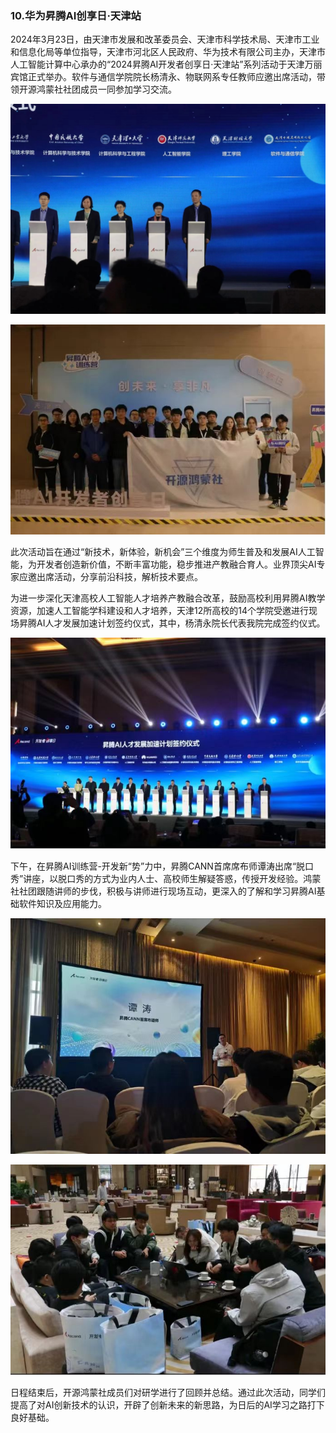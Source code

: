### 10.华为昇腾AI创享日·天津站
2024年3月23日，由天津市发展和改革委员会、天津市科学技术局、天津市工业和信息化局等单位指导，天津市河北区人民政府、华为技术有限公司主办，天津市人工智能计算中心承办的“2024昇腾AI开发者创享日·天津站”系列活动于天津万丽宾馆正式举办。软件与通信学院院长杨清永、物联网系专任教师应邀出席活动，带领开源鸿蒙社社团成员一同参加学习交流。

![](./img/img1.jpg)

![](./img/img2.jpg)

此次活动旨在通过“新技术，新体验，新机会”三个维度为师生普及和发展AI人工智能，为开发者创造新价值，不断丰富功能，稳步推进产教融合育人。业界顶尖AI专家应邀出席活动，分享前沿科技，解析技术要点。

为进一步深化天津高校人工智能人才培养产教融合改革，鼓励高校利用昇腾AI教学资源，加速人工智能学科建设和人才培养，天津12所高校的14个学院受邀进行现场昇腾AI人才发展加速计划签约仪式，其中，杨清永院长代表我院完成签约仪式。

![](./img/img3.jpg)

下午，在昇腾AI训练营-开发新“势”力中，昇腾CANN首席席布师谭涛出席“脱口秀”讲座，以脱口秀的方式为业内人士、高校师生解疑答惑，传授开发经验。鸿蒙社社团跟随讲师的步伐，积极与讲师进行现场互动，更深入的了解和学习昇腾AI基础软件知识及应用能力。

![](./img/img4.jpg)

![](./img/img5.jpg)

日程结束后，开源鸿蒙社成员们对研学进行了回顾并总结。通过此次活动，同学们提高了对AI创新技术的认识，开辟了创新未来的新思路，为日后的AI学习之路打下良好基础。